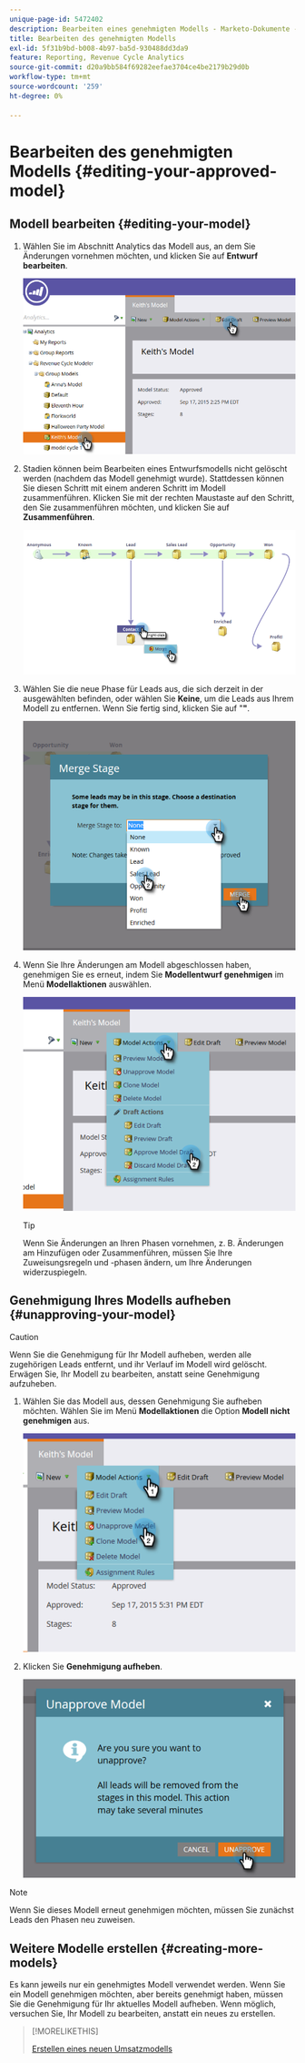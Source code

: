 ```yaml
---
unique-page-id: 5472402
description: Bearbeiten eines genehmigten Modells - Marketo-Dokumente - Produktdokumentation
title: Bearbeiten des genehmigten Modells
exl-id: 5f31b9bd-b008-4b97-ba5d-930488dd3da9
feature: Reporting, Revenue Cycle Analytics
source-git-commit: d20a9bb584f69282eefae3704ce4be2179b29d0b
workflow-type: tm+mt
source-wordcount: '259'
ht-degree: 0%

---
```


# Bearbeiten des genehmigten Modells {#editing-your-approved-model}

## Modell bearbeiten {#editing-your-model}

1. Wählen Sie im Abschnitt Analytics das Modell aus, an dem Sie Änderungen vornehmen möchten, und klicken Sie auf **Entwurf bearbeiten**.

   ![](assets/one.png)

1. Stadien können beim Bearbeiten eines Entwurfsmodells nicht gelöscht werden (nachdem das Modell genehmigt wurde). Stattdessen können Sie diesen Schritt mit einem anderen Schritt im Modell zusammenführen. Klicken Sie mit der rechten Maustaste auf den Schritt, den Sie zusammenführen möchten, und klicken Sie auf **Zusammenführen**.

   ![](assets/two.png)

1. Wählen Sie die neue Phase für Leads aus, die sich derzeit in der ausgewählten befinden, oder wählen Sie **Keine**, um die Leads aus Ihrem Modell zu entfernen. Wenn Sie fertig sind, klicken Sie auf &quot;**&quot;**.

   ![](assets/three.png)

1. Wenn Sie Ihre Änderungen am Modell abgeschlossen haben, genehmigen Sie es erneut, indem Sie **Modellentwurf genehmigen** im Menü **Modellaktionen** auswählen.

   ![](assets/four.png)

   >[!TIP]
   >
   >Wenn Sie Änderungen an Ihren Phasen vornehmen, z. B. Änderungen am Hinzufügen oder Zusammenführen, müssen Sie Ihre Zuweisungsregeln und -phasen ändern, um Ihre Änderungen widerzuspiegeln.

## Genehmigung Ihres Modells aufheben {#unapproving-your-model}

>[!CAUTION]
>
>Wenn Sie die Genehmigung für Ihr Modell aufheben, werden alle zugehörigen Leads entfernt, und ihr Verlauf im Modell wird gelöscht. Erwägen Sie, Ihr Modell zu bearbeiten, anstatt seine Genehmigung aufzuheben.

1. Wählen Sie das Modell aus, dessen Genehmigung Sie aufheben möchten. Wählen Sie im Menü **Modellaktionen** die Option **Modell nicht genehmigen** aus.

   ![](assets/five.png)

1. Klicken Sie **Genehmigung aufheben**.

   ![](assets/six.png)

>[!NOTE]
>
>Wenn Sie dieses Modell erneut genehmigen möchten, müssen Sie zunächst Leads den Phasen neu zuweisen.

## Weitere Modelle erstellen {#creating-more-models}

Es kann jeweils nur ein genehmigtes Modell verwendet werden. Wenn Sie ein Modell genehmigen möchten, aber bereits genehmigt haben, müssen Sie die Genehmigung für Ihr aktuelles Modell aufheben. Wenn möglich, versuchen Sie, Ihr Modell zu bearbeiten, anstatt ein neues zu erstellen.

>[!MORELIKETHIS]
>
>[Erstellen eines neuen Umsatzmodells](/help/marketo/product-docs/reporting/revenue-cycle-analytics/revenue-cycle-models/create-a-new-revenue-model.md)

